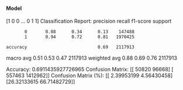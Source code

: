 #### Model
[1 0 0 ... 0 1 1]
Classification Report:
              precision    recall  f1-score   support

           0       0.08      0.34      0.13    147488
           1       0.94      0.72      0.81   1970425

    accuracy                           0.69   2117913
   macro avg       0.51      0.53      0.47   2117913
weighted avg       0.88      0.69      0.76   2117913

Accuracy: 0.6911435927726965
Confusion Matrix:
[[  50820   96668]
 [ 557463 1412962]]
Confusion Matrix (%):
[[ 2.39953199  4.56430458]
 [26.32133615 66.71482729]]
